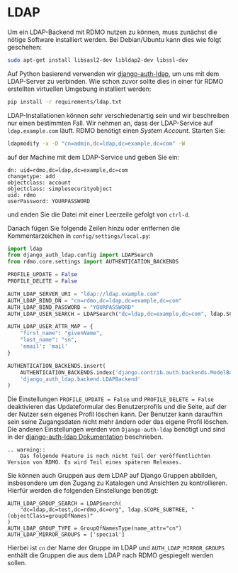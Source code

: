 # LDAP

Um ein LDAP-Backend mit RDMO nutzen zu können, muss zunächst die nötige Software installiert werden. Bei Debian/Ubuntu kann dies wie folgt geschehen:

```bash
sudo apt-get install libsasl2-dev libldap2-dev libssl-dev
```

Auf Python basierend verwenden wir [django-auth-ldap](https://pypi.org/project/django-auth-ldap), um uns mit dem LDAP-Server zu verbinden. Wie schon zuvor sollte dies in einer für RDMO erstellten virtuellen Umgebung installiert werden:

```bash
pip install -r requirements/ldap.txt
```

LDAP-Installationen können sehr verschiedenartig sein und wir beschreiben nur einen bestimmten Fall. Wir nehmen an, dass der LDAP-Service auf  `ldap.example.com` läuft. RDMO benötigt einen *System Account*. Starten Sie:

```bash
ldapmodify -x -D "cn=admin,dc=ldap,dc=example,dc=com" -W
```

auf der Machine mit dem LDAP-Service und geben Sie ein:

```
dn: uid=rdmo,dc=ldap,dc=example,dc=com
changetype: add
objectclass: account
objectclass: simplesecurityobject
uid: rdmo
userPassword: YOURPASSWORD
```

und enden Sie die Datei mit einer Leerzeile gefolgt von  `ctrl-d`.

Danach fügen Sie folgende Zeilen hinzu oder entfernen die Kommentarzeichen in `config/settings/local.py`:

```python
import ldap
from django_auth_ldap.config import LDAPSearch
from rdmo.core.settings import AUTHENTICATION_BACKENDS

PROFILE_UPDATE = False
PROFILE_DELETE = False

AUTH_LDAP_SERVER_URI = "ldap://ldap.example.com"
AUTH_LDAP_BIND_DN = "cn=rdmo,dc=ldap,dc=example,dc=com"
AUTH_LDAP_BIND_PASSWORD = "YOURPASSWORD"
AUTH_LDAP_USER_SEARCH = LDAPSearch("dc=ldap,dc=example,dc=com", ldap.SCOPE_SUBTREE, "(uid=%(user)s)")

AUTH_LDAP_USER_ATTR_MAP = {
    "first_name": "givenName",
    "last_name": "sn",
    'email': 'mail'
}

AUTHENTICATION_BACKENDS.insert(
    AUTHENTICATION_BACKENDS.index('django.contrib.auth.backends.ModelBackend'),
    'django_auth_ldap.backend.LDAPBackend'
)
```

Die Einstellungen `PROFILE_UPDATE = False` und `PROFILE_DELETE = False` deaktivieren das Updateformular des Benutzerprofils und die Seite, auf der der Nutzer sein eigenes Profil löschen kann. Der Benutzer kann daraufhin sein seine Zugangsdaten nicht mehr ändern oder das eigene Profil löschen. Die anderen Einstellungen werden von `Django-auth-ldap` benötigt und sind in der [django-auth-ldap Dokumentation](https://pypi.org/project/django-auth-ldap) beschrieben.

```eval_rst
.. warning::
    Das folgende Feature is noch nicht Teil der veröffentlichten Version von RDMO. Es wird Teil eines späteren Releases.
```

Sie können auch Gruppen aus dem LDAP auf Django Gruppen abbilden, insbesondere um den Zugang zu Katalogen und Ansichten zu kontrollieren. Hierfür werden die folgenden Einstellunge benötigt:

```
AUTH_LDAP_GROUP_SEARCH = LDAPSearch(
    "dc=ldap,dc=test,dc=rdmo,dc=org", ldap.SCOPE_SUBTREE, "(objectClass=groupOfNames)"
)
AUTH_LDAP_GROUP_TYPE = GroupOfNamesType(name_attr="cn")
AUTH_LDAP_MIRROR_GROUPS = ['special']
```

Hierbei ist `cn` der Name der Gruppe im LDAP und `AUTH_LDAP_MIRROR_GROUPS` enthält die Gruppen die aus dem LDAP nach RDMO gespiegelt werden sollen.
